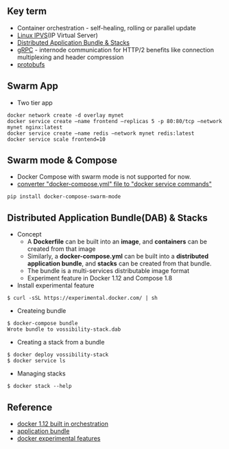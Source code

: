 ## Key term
- Container orchestration - self-healing, rolling or parallel update
- [Linux IPVS](http://www.linuxvirtualserver.org/software/ipvs.html)(IP Virtual Server)  
- [Distributed Application Bundle & Stacks](https://github.com/docker/docker/blob/master/experimental/docker-stacks-and-bundles.md)
- [gRPC](http://www.grpc.io/) - internode communication for HTTP/2 benefits like connection multiplexing and header compression
- [protobufs](https://developers.google.com/protocol-buffers/)

## Swarm App
- Two tier app
```
docker network create -d overlay mynet
docker service create –name frontend –replicas 5 -p 80:80/tcp –network mynet nginx:latest
docker service create –name redis –network mynet redis:latest
docker service scale frontend=10
```

## Swarm mode & Compose
- Docker Compose with swarm mode is not supported for now. 
- [converter "docker-compose.yml" file to "docker service commands"](https://github.com/ddrozdov/docker-compose-swarm-mode)
```
pip install docker-compose-swarm-mode
```

## Distributed Application Bundle(DAB) & Stacks
- Concept
  - A **Dockerfile** can be built into an **image**, and **containers** can be created from that image
  - Similarly, a **docker-compose.yml** can be built into a **distributed application bundle**, and **stacks** can be created from that bundle.
  - The bundle is a multi-services distributable image format
  - Experiment feature in Docker 1.12 and Compose 1.8
- Install experimental feature
```
$ curl -sSL https://experimental.docker.com/ | sh
```
- Createing bundle
```
$ docker-compose bundle
Wrote bundle to vossibility-stack.dab
```
- Creating a stack from a bundle
```
$ docker deploy vossibility-stack
$ docker service ls
```
- Managing stacks
```
$ docker stack --help
```
## Reference
- [docker 1.12 built in orchestration](https://blog.docker.com/2016/06/docker-1-12-built-in-orchestration/)
- [application bundle](https://github.com/docker/docker/blob/master/experimental/docker-stacks-and-bundles.md)
- [docker experimental features](https://github.com/docker/docker/tree/master/experimental)
